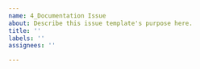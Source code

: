 ```yaml
---
name: 4_Documentation Issue
about: Describe this issue template's purpose here.
title: ''
labels: ''
assignees: ''

---
```



